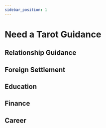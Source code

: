 ```yaml
---
sidebar_position: 1
---
```


# Need a Tarot Guidance


## Relationship Guidance
## Foreign Settlement
## Education
## Finance
## Career 
